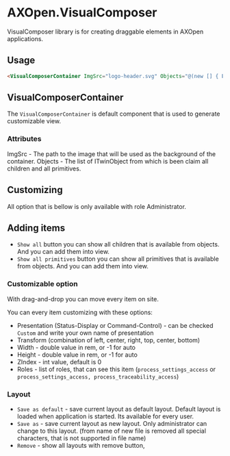 # AXOpen.VisualComposer

VisualComposer library is for creating draggable elements in AXOpen applications.

## Usage

~~~ HTML
<VisualComposerContainer ImgSrc="logo-header.svg" Objects="@(new [] { Entry.Plc.Context.StarterUnitTemplate })"/>
~~~

## VisualComposerContainer

The `VisualComposerContainer` is default component that is used to generate customizable view.

### Attributes

ImgSrc - The path to the image that will be used as the background of the container.
Objects - The list of ITwinObject from which is been claim all children and all primitives.

## Customizing

All option that is bellow is only available with role Administrator.

## Adding items

- `Show all` button you can show all children that is available from objects. And you can add them into view.
- `Show all primitives` button you can show all primitives that is available from objects. And you can add them into view.

### Customizable option

With drag-and-drop you can move every item on site.

You can every item customizing with these options:

- Presentation (Status-Display or Command-Control) - can be checked `Custom` and write your own name of presentation
- Transform (combination of left, center, right, top, center, bottom)
- Width - double value in rem, or -1 for auto
- Height - double value in rem, or -1 for auto
- ZIndex - int value, default is 0
- Roles - list of roles, that can see this item (`process_settings_access` or `process_settings_access, process_traceability_access`)

### Layout

- `Save as default` - save current layout as default layout. Default layout is loaded when application is started. Its available for every user.
- `Save as` - save current layout as new layout. Only administrator can change to this layout. (from name of new file is removed all special characters, that is not supported in file name)
- `Remove` - show all layouts with remove button,